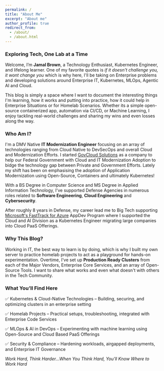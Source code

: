 ```yaml
---
permalink: /
title: "About Me"
excerpt: "About me"
author_profile: true
redirect_from: 
  - /about/
  - /about.html
---
```


### Exploring Tech, One Lab at a Time

Welcome, I’m **Jamal Brown**, a Technology Enthusiast, Kubernetes Engineer, and lifelong learner. One of my favorite quotes is *if it doesn't challenge you, it wont change you* which is why here, I'll be taking on Enterprise problems and developing solutions around Enterprise IT, Kubernetes, MLOps, Agentic AI and Cloud. 

This blog is simply a space where I want to document the interesting things I'm learning, how it works and putting into practice, how it could help in Enterprise Situations or for Homelab Scenarios. Whether its a simple open-source containerized app, automation via CI/CD, or Machine Learning, I enjoy tackling real-world challenges and sharing my wins and even losses along the way. 

### Who Am I?

I'm a DMV Native **IT Modernization Engineer** focusing on an array of technologies ranging from Cloud Native to DevSecOps and overall Cloud and Modernization Efforts. I started [GovCloud Solutions](https://www.govcloudsolutions.io) as a company to help our Federal Government with Cloud and IT Modernization Adoption to bidge the technology gap between Private and Government Efforts. Lately my shift has been on emphasising the adoption of Application Modernization using Open-Source, Containers and ultimately Kubernetes! 

With a BS Degree in Computer Science and MS Degree in Applied Information Technology, I've supported Defense Agencies in numerous roles related to **Software Engineering**, **Cloud Engineering** and **Cybersecurity**. 

After roughly 8 years in Defense, my career lead me to Big Tech supporting [Microsoft's FastTrack for Azure](https://www.microsoft.com/azure/partners/fasttrack-for-azure) AppDev Program where I supported the Cloud and AI Division as a Kubernetes Engineer migrating large companies into Cloud PaaS Offerings.

### Why This Blog?

Working in IT, the best way to learn is by doing, which is why I built my own server to practice homelab projects to act as a playground for hands-on experimentation. Overtime, I've set up **Production Ready Clusters** from each of the Major Vendors, Enterprise Core Services, and an array of Open-Source Tools. I want to share what works and even what doesn't with others in the Tech Community. 

### What You’ll Find Here

✅ Kubernetes & Cloud-Native Technologies – Building, securing, and optimizing clusters in an enterprise setting


✅ Homelab Projects – Practical setups, troubleshooting, integrated with Enterprise Code Services


✅ MLOps & AI in DevOps – Experimenting with machine learning using Open-Source and Cloud Based PaaS Offerings


✅ Security & Compliance – Hardening workloads, airgapped deployments, and Enterprise IT Governance


*Work Hard, Think Harder...When You Think Hard, You'll Know Where to Work Hard*


